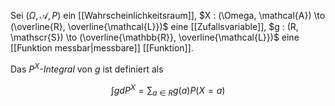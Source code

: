 Sei $(\Omega, \mathcal{A}, P)$ ein [[Wahrscheinlichkeitsraum]], $X : (\Omega, \mathcal{A}) \to (\overline{R}, \overline{\mathcal{L}})$ eine [[Zufallsvariable]], $g : (R, \mathscr{S}) \to (\overline{\mathbb{R}}, \overline{\mathcal{L}})$ eine [[Funktion messbar|messbare]] [[Funktion]].

Das *$P^X$-Integral* von $g$ ist definiert als

$$
	\int g dP^X = \sum_{a \in R} g(a) P(X = a)
$$